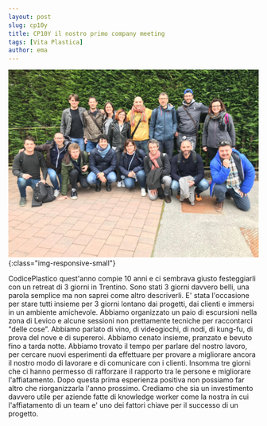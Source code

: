 ```yaml
---
layout: post
slug: cp10y
title: CP10Y il nostro primo company meeting
tags: [Vita Plastica]
author: ema
---
```

![Codiceplastico](/assets/images/team.jpg){:class="img-responsive-small"}

CodicePlastico quest'anno compie 10 anni e ci sembrava giusto festeggiarli con un retreat di 3 giorni in Trentino.
Sono stati 3 giorni davvero belli, una parola semplice ma non saprei come altro descriverli.
E' stata l'occasione per stare tutti insieme per 3 giorni lontano dai progetti, dai clienti e immersi in un ambiente amichevole.
Abbiamo organizzato un paio di escursioni nella zona di Levico e alcune sessioni non prettamente tecniche per raccontarci "delle cose”. Abbiamo parlato di vino, di videogiochi, di nodi, di kung-fu, di prova del nove e di supereroi.
Abbiamo cenato insieme, pranzato e bevuto fino a tarda notte. Abbiamo trovato il tempo per parlare del nostro lavoro, per cercare nuovi esperimenti da effettuare per provare a migliorare ancora il nostro modo di lavorare e di comunicare con i clienti.
Insomma tre giorni che ci hanno permesso di rafforzare il rapporto tra le persone e migliorare l'affiatamento.
Dopo questa prima esperienza positiva non possiamo far altro che riorganizzarla l'anno prossimo. Crediamo che sia un investimento davvero utile per aziende fatte di knowledge worker come la nostra in cui l'affiatamento di un team e' uno dei fattori chiave per il successo di un progetto.